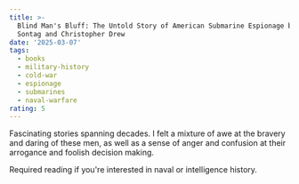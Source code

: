 ```yaml
---
title: >-
  Blind Man's Bluff: The Untold Story of American Submarine Espionage by Sherry
  Sontag and Christopher Drew
date: '2025-03-07'
tags:
  - books
  - military-history
  - cold-war
  - espionage
  - submarines
  - naval-warfare
rating: 5
---
```


Fascinating stories spanning decades. I felt a mixture of awe at the bravery and daring of these men, as well as a sense of anger and confusion at their arrogance and foolish decision making.

Required reading if you're interested in naval or intelligence history.
